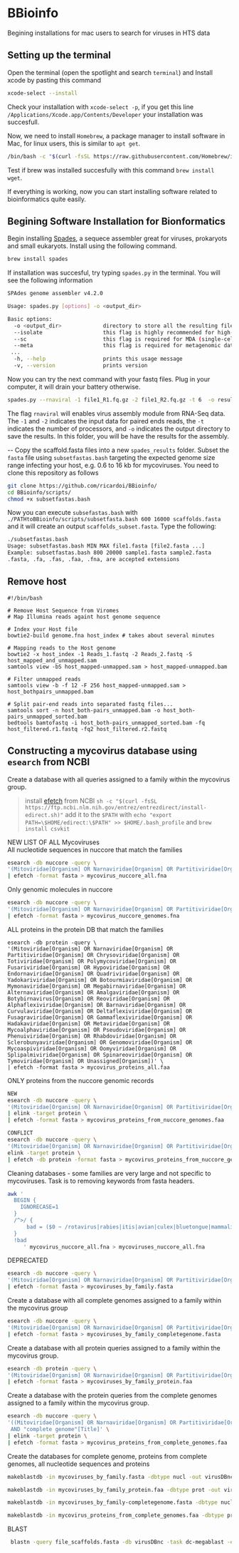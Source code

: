# BBioinfo
Begining installations for mac users to search for viruses in HTS data

## Setting up the terminal
Open the terminal (open the spotlight and search `terminal`) and Install xcode by pasting this command 
```bash
xcode-select --install
```
Check your installation with `xcode-select -p`, if you get this line `/Applications/Xcode.app/Contents/Developer` your installation was succesfull.

Now, we need to install `Homebrew`, a package manager to install software in Mac, for linux users, this is similar to `apt get`.  
```bash
/bin/bash -c "$(curl -fsSL https://raw.githubusercontent.com/Homebrew/install/HEAD/install.sh)"
```
Test if brew was installed succesfully with this command `brew install wget`. 

If everything is working, now you can start installing software related to bioinformatics quite easily.

## Begining Software Installation for Bionformatics
Begin installing [Spades](http://ablab.github.io/spades/), a sequece assembler great for viruses, prokaryots and small eukaryots. 
Install using the following command.
```bash
brew install spades
```
If installation was succesful, try typing `spades.py` in the terminal.
You will see the following information 
```bash
SPAdes genome assembler v4.2.0

Usage: spades.py [options] -o <output_dir>

Basic options:
  -o <output_dir>             directory to store all the resulting files (required)
  --isolate                   this flag is highly recommended for high-coverage isolate and multi-cell data
  --sc                        this flag is required for MDA (single-cell) data
  --meta                      this flag is required for metagenomic data
 ...
  -h, --help                  prints this usage message
  -v, --version               prints version
```

Now you can try the next command with your fastq files. Plug in your computer, it will drain your battery otherwise.
```bash
spades.py --rnaviral -1 file1_R1.fq.gz -2 file1_R2.fq.gz -t 6  -o results_out
```
The flag `rnaviral` will enables virus assembly module from RNA-Seq data. The `-1` and `-2` indicates the input data for paired ends reads, the `-t` indicates the number of processors, and `-o` indicates the output directory to save the results. In this folder, you will be have the results for the assembly.

--
Copy the scaffold.fasta files into a new `spades_results` folder. Subset the `fasta` file using `subsetfastas.bash` targeting the expected genome size range infecting your host, e.g. 0.6 to 16 kb for mycoviruses.
You need to clone this repository as follows
```bash
git clone https://github.com/ricardoi/BBioinfo/
cd BBioinfo/scripts/
chmod +x subsetfastas.bash
```
Now you can execute `subsefastas.bash` with `./PATHtoBBioinfo/scripts/subsetfasta.bash 600 16000 scaffolds.fasta` and it will create an output `scaffolds_subset.fasta`.
Type the following:
```bash
./subsetfastas.bash
Usage: subsetfastas.bash MIN MAX file1.fasta [file2.fasta ...]
Example: subsetfastas.bash 800 20000 sample1.fasta sample2.fasta
.fasta, .fa, .fas, .faa, .fna, are accepted extensions
```

## Remove host 
```
#!/bin/bash

# Remove Host Sequence from Viromes
# Map Illumina reads againt host genome sequence

# Index your Host file 
bowtie2-build genome.fna host_index # takes about several minutes

# Mapping reads to the Host genome 
bowtie2 -x host_index -1 Reads_1.fastq -2 Reads_2.fastq -S host_mapped_and_unmapped.sam
samtools view -bS host_mapped-unmapped.sam > host_mapped-unmapped.bam

# Filter unmapped reads
samtools view -b -f 12 -F 256 host_mapped-unmapped.sam > host_bothpairs_unmapped.bam

# Split pair-end reads into separated fastq files...
samtools sort -n host_both-pairs_unmapped.bam -o host_both-pairs_unmapped_sorted.bam 
bedtools bamtofastq -i host_both-pairs_unmapped_sorted.bam -fq host_filtered.r1.fastq -fq2 host_filtered.r2.fastq
```

## Constructing a mycovirus database using `esearch` from NCBI
Create a database with all queries assigned to a family within the mycovirus group.
> install [efetch](https://www.ncbi.nlm.nih.gov/books/NBK179288/) from NCBI `sh -c "$(curl -fsSL https://ftp.ncbi.nlm.nih.gov/entrez/entrezdirect/install-edirect.sh)"` add it to the `$PATH` with `echo "export PATH=\$HOME/edirect:\$PATH" >> $HOME/.bash_profile`
and `brew install csvkit`


NEW LIST OF ALL Mycoviruses \
All nucleotide sequences in nuccore that match the families
```bash
esearch -db nuccore -query \
'(Mitoviridae[Organism] OR Narnaviridae[Organism] OR Partitiviridae[Organism] OR Chrysoviridae[Organism] OR Totiviridae[Organism] OR Polymycoviridae[Organism] OR Fusariviridae[Organism] OR Hypoviridae[Organism] OR Endornaviridae[Organism] OR Quadriviridae[Organism] OR Yadokariviridae[Organism] OR Botourmiaviridae[Organism] OR Mymonaviridae[Organism] OR Megabirnaviridae[Organism] OR Alternaviridae[Organism] OR Amalgaviridae[Organism] OR Botybirnavirus[Organism] OR Reoviridae[Organism] OR Alphaflexiviridae[Organism] OR Barnaviridae[Organism] OR Curvulaviridae[Organism] OR Deltaflexiviridae[Organism] OR Fusagraviridae[Organism] OR Gammaflexiviridae[Organism] OR Hadakaviridae[Organism] OR Metaviridae[Organism] OR Mycoalphaviridae[Organism] OR Pseudoviridae[Organism] OR Phenuiviridae[Organism] OR Rhabdoviridae[Organism] OR Sclerobunyaviridae[Organism] OR Genomoviridae[Organism] OR Mycoaspiviridae[Organism] OR Oomyviridae[Organism] OR Splipalmiviridae[Organism] OR Spinareoviridae[Organism] OR Tymoviridae[Organism] OR Unassigned[Organism])' \
| efetch -format fasta > mycovirus_nuccore_all.fna
```
Only genomic molecules in nuccore
```bash
esearch -db nuccore -query \
'(Mitoviridae[Organism] OR Narnaviridae[Organism] OR Partitiviridae[Organism] OR Chrysoviridae[Organism] OR Totiviridae[Organism] OR Polymycoviridae[Organism] OR Fusariviridae[Organism] OR Hypoviridae[Organism] OR Endornaviridae[Organism] OR Quadriviridae[Organism] OR Yadokariviridae[Organism] OR Botourmiaviridae[Organism] OR Mymonaviridae[Organism] OR Megabirnaviridae[Organism] OR Alternaviridae[Organism] OR Amalgaviridae[Organism] OR Botybirnavirus[Organism] OR Reoviridae[Organism] OR Alphaflexiviridae[Organism] OR Barnaviridae[Organism] OR Curvulaviridae[Organism] OR Deltaflexiviridae[Organism] OR Fusagraviridae[Organism] OR Gammaflexiviridae[Organism] OR Hadakaviridae[Organism] OR Metaviridae[Organism] OR Mycoalphaviridae[Organism] OR Pseudoviridae[Organism] OR Phenuiviridae[Organism] OR Rhabdoviridae[Organism] OR Sclerobunyaviridae[Organism] OR Genomoviridae[Organism] OR Mycoaspiviridae[Organism] OR Oomyviridae[Organism] OR Splipalmiviridae[Organism] OR Spinareoviridae[Organism] OR Tymoviridae[Organism] OR Unassigned[Organism] AND (complete genome[Title]))' \
| efetch -format fasta > mycovirus_nuccore_genomes.fna
```
ALL proteins in the protein DB that match the families
```
esearch -db protein -query \
'(Mitoviridae[Organism] OR Narnaviridae[Organism] OR Partitiviridae[Organism] OR Chrysoviridae[Organism] OR Totiviridae[Organism] OR Polymycoviridae[Organism] OR Fusariviridae[Organism] OR Hypoviridae[Organism] OR Endornaviridae[Organism] OR Quadriviridae[Organism] OR Yadokariviridae[Organism] OR Botourmiaviridae[Organism] OR Mymonaviridae[Organism] OR Megabirnaviridae[Organism] OR Alternaviridae[Organism] OR Amalgaviridae[Organism] OR Botybirnavirus[Organism] OR Reoviridae[Organism] OR Alphaflexiviridae[Organism] OR Barnaviridae[Organism] OR Curvulaviridae[Organism] OR Deltaflexiviridae[Organism] OR Fusagraviridae[Organism] OR Gammaflexiviridae[Organism] OR Hadakaviridae[Organism] OR Metaviridae[Organism] OR Mycoalphaviridae[Organism] OR Pseudoviridae[Organism] OR Phenuiviridae[Organism] OR Rhabdoviridae[Organism] OR Sclerobunyaviridae[Organism] OR Genomoviridae[Organism] OR Mycoaspiviridae[Organism] OR Oomyviridae[Organism] OR Splipalmiviridae[Organism] OR Spinareoviridae[Organism] OR Tymoviridae[Organism] OR Unassigned[Organism])' \
| efetch -format fasta > mycovirus_proteins_all.faa
```
ONLY proteins from the nuccore genomic records
```bash
NEW
esearch -db nuccore -query \
'(Mitoviridae[Organism] OR Narnaviridae[Organism] OR Partitiviridae[Organism] OR Chrysoviridae[Organism] OR Totiviridae[Organism] OR Polymycoviridae[Organism] OR Fusariviridae[Organism] OR Hypoviridae[Organism] OR Endornaviridae[Organism] OR Quadriviridae[Organism] OR Yadokariviridae[Organism] OR Botourmiaviridae[Organism] OR Mymonaviridae[Organism] OR Megabirnaviridae[Organism] OR Alternaviridae[Organism] OR Amalgaviridae[Organism] OR Botybirnavirus[Organism] OR Reoviridae[Organism] OR Alphaflexiviridae[Organism] OR Barnaviridae[Organism] OR Curvulaviridae[Organism] OR Deltaflexiviridae[Organism] OR Fusagraviridae[Organism] OR Gammaflexiviridae[Organism] OR Hadakaviridae[Organism] OR Metaviridae[Organism] OR Mycoalphaviridae[Organism] OR Pseudoviridae[Organism] OR Phenuiviridae[Organism] OR Rhabdoviridae[Organism] OR Sclerobunyaviridae[Organism] OR Genomoviridae[Organism] OR Mycoaspiviridae[Organism] OR Oomyviridae[Organism] OR Splipalmiviridae[Organism] OR Spinareoviridae[Organism] OR Tymoviridae[Organism] OR Unassigned[Organism] AND (complete genome[Title]))' \
| elink -target protein \
| efetch -format fasta > mycovirus_proteins_from_nuccore_genomes.faa

CONFLICT
esearch -db nuccore -query \
'(Mitoviridae[Organism] OR Narnaviridae[Organism] OR Partitiviridae[Organism] OR Chrysoviridae[Organism] OR Totiviridae[Organism] OR Polymycoviridae[Organism] OR Fusariviridae[Organism] OR Hypoviridae[Organism] OR Endornaviridae[Organism] OR Quadriviridae[Organism] OR Yadokariviridae[Organism] OR Botourmiaviridae[Organism] OR Mymonaviridae[Organism] OR Megabirnaviridae[Organism] OR Alternaviridae[Organism] OR Amalgaviridae[Organism] OR Botybirnavirus[Organism] OR Reoviridae[Organism] OR Alphaflexiviridae[Organism] OR Barnaviridae[Organism] OR Curvulaviridae[Organism] OR Deltaflexiviridae[Organism] OR Fusagraviridae[Organism] OR Gammaflexiviridae[Organism] OR Hadakaviridae[Organism] OR Metaviridae[Organism] OR Mycoalphaviridae[Organism] OR Pseudoviridae[Organism] OR Phenuiviridae[Organism] OR Rhabdoviridae[Organism] OR Sclerobunyaviridae[Organism] OR Genomoviridae[Organism] OR Mycoaspiviridae[Organism] OR Oomyviridae[Organism] OR Splipalmiviridae[Organism] OR Spinareoviridae[Organism] OR Tymoviridae[Organism] OR Unassigned[Organism] AND (complete genome[Title]))' \
elink -target protein \
| efetch -db protein -format fasta > mycovirus_proteins_from_nuccore_genomes.faa
```


Cleaning databases - some families are very large and not specific to mycoviruses. Task is to removing keywords from fasta headers.
```bash
awk '
  BEGIN {
    IGNORECASE=1
  }
  /^>/ {
      bad = ($0 ~ /rotavirus|rabies|itis|avian|culex|bluetongue|mammalian|epizootic|fever|modifying|human|rodent|piscine|porcine|Rotavirus|haemorrhagic/)
  }
  !bad
     ' mycovirus_nuccore_all.fna > mycoviruses_nuccore_all.fna
```

DEPRECATED
```bash
esearch -db nuccore -query \
'(Mitoviridae[Organism] OR Narnaviridae[Organism] OR Partitiviridae[Organism] OR Chrysoviridae[Organism] OR Totiviridae[Organism] OR Polymycoviridae[Organism] OR Fusariviridae[Organism] OR Hypoviridae[Organism] OR Endornaviridae[Organism] OR Quadriviridae[Organism] OR Yadokariviridae[Organism] OR Botourmiaviridae[Organism] OR Mymonaviridae[Organism] OR Megabirnaviridae[Organism] OR Alternaviridae[Organism])' \
| efetch -format fasta > mycoviruses_by_family.fasta
```
Create a database with all complete genomes assigned to a family within the mycovirus group
```bash
esearch -db nuccore -query \
'(Mitoviridae[Organism] OR Narnaviridae[Organism] OR Partitiviridae[Organism] OR Chrysoviridae[Organism] OR Totiviridae[Organism] OR Polymycoviridae[Organism] OR Fusariviridae[Organism] OR Hypoviridae[Organism] OR Endornaviridae[Organism] OR Quadriviridae[Organism] OR Yadokariviridae[Organism] OR Botourmiaviridae[Organism] OR Mymonaviridae[Organism] OR Megabirnaviridae[Organism] OR Alternaviridae[Organism] AND (complete genome[Title]))' \
| efetch -format fasta > mycoviruses_by_family_completegenome.fasta
```
Create a database with all protein queries assigned to a family within the mycovirus group.
```bash
esearch -db protein -query \
'(Mitoviridae[Organism] OR Narnaviridae[Organism] OR Partitiviridae[Organism] OR Chrysoviridae[Organism] OR Totiviridae[Organism] OR Polymycoviridae[Organism] OR Fusariviridae[Organism] OR Hypoviridae[Organism] OR Endornaviridae[Organism] OR Quadriviridae[Organism] OR Yadokariviridae[Organism] OR Botourmiaviridae[Organism] OR Mymonaviridae[Organism] OR Megabirnaviridae[Organism] OR Alternaviridae[Organism])' \
| efetch -format fasta > mycoviruses_by_family_protein.faa
```
Create a database with the protein queries from the complete genomes assigned to a family within the mycovirus group.
```bash
esearch -db nuccore -query \
'((Mitoviridae[Organism] OR Narnaviridae[Organism] OR Partitiviridae[Organism] OR Chrysoviridae[Organism] OR Totiviridae[Organism] OR Polymycoviridae[Organism] OR Fusariviridae[Organism] OR Hypoviridae[Organism] OR Endornaviridae[Organism] OR Quadriviridae[Organism] OR Yadokariviridae[Organism] OR Botourmiaviridae[Organism] OR Mymonaviridae[Organism] OR Megabirnaviridae[Organism] OR Alternaviridae[Organism])) 
 AND "complete genome"[Title]' \
| elink -target protein \
| efetch -format fasta > mycovirus_proteins_from_complete_genomes.faa
```


Create the databases for complete genome, proteins from complete genomes, all nucleotide sequences and proteins
```bash
makeblastdb -in mycoviruses_by_family.fasta -dbtype nucl -out virusDBnc -parse_seqids -hash_index -title "Mycoviruses (nucl)"

makeblastdb -in mycoviruses_by_family_protein.faa -dbtype prot -out virusDBaa -parse_seqids -hash_index -title "Mycoviruses (aa)"

makeblastdb -in mycoviruses_by_family-completegenome.fasta -dbtype nucl -out virusDBgeno -parse_seqids -hash_index -title "Mycoviruses (geno)"

makeblastdb -in mycovirus_proteins_from_complete_genomes.faa -dbtype prot -out virusDBprot -parse_seqids -hash_index -title "Mycoviruses (prot)"
```

BLAST
```bash
 blastn -query file_scaffolds.fasta -db virusDBnc -task dc-megablast -evalue 1e-5 -max_target_seqs 5 -num_threads 6 -outfmt '6 qseqid sseqid pident length qcovs evalue bitscore staxids sscinames scomnames sskingdoms stitle' -out file_blastn_res.tsv"
```










